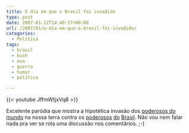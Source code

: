 ```yaml
---
title: O dia em que o Brasil foi invadido
type: post
date: 2007-01-12T14:40:17+00:00
url: /2007/01/o-dia-em-que-o-brasil-foi-invadido/
categories:
  - Política
tags:
  - brasil
  - bush
  - eua
  - guerra
  - humor
  - política

---
```

{{< youtube JffmWtjxVq8 >}}

Excelente paródia que mostra a hipotética invasão dos [poderosos do mundo][1] na nossa terra contra os [poderosos][2] [do][3] [Brasil][4]. Não vou nem falar nada pra ver se rola uma discussão nos comentários. ;-)

 [1]: /2007/01/11/gollum-gollum/
 [2]: http://pt.wikipedia.org/wiki/Primeiro_Comando_da_Capital
 [3]: http://pt.wikipedia.org/wiki/Comando_Vermelho
 [4]: http://pt.wikipedia.org/wiki/Polui%C3%A7%C3%A3o
